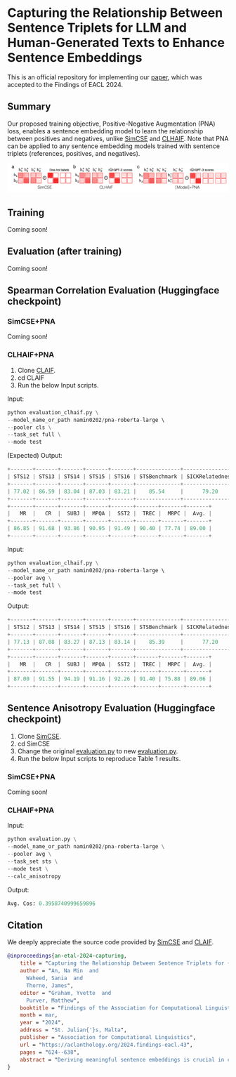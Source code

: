 # Capturing the Relationship Between Sentence Triplets for LLM and Human-Generated Texts to Enhance Sentence Embeddings
This is an official repository for implementing our [paper](https://aclanthology.org/2024.findings-eacl.43/), which was accepted to the Findings of EACL 2024.

## Summary
Our proposed training objective, Positive-Negative Augmentation (PNA) loss, enables a sentence embedding model to learn the relationship between positives and negatives, unlike [SimCSE](https://github.com/princeton-nlp/SimCSE) and [CLHAIF](https://github.com/xiami2019/CLAIF). Note that PNA can be applied to any sentence embedding models trained with sentence triplets (references, positives, and negatives).

![](figure/Figure2.png)


## Training
Coming soon! 

## Evaluation (after training)
Coming soon! 

## Spearman Correlation Evaluation (Huggingface checkpoint)

### SimCSE+PNA
Coming soon!


### CLHAIF+PNA

1. Clone [CLAIF](https://github.com/xiami2019/CLAIF).
2. cd CLAIF
3. Run the below Input scripts.

Input:

```python
python evaluation_clhaif.py \
--model_name_or_path namin0202/pna-roberta-large \ 
--pooler cls \
--task_set full \
--mode test
```

(Expected) Output:

```python
+-------+-------+-------+-------+-------+--------------+-----------------+-------+
| STS12 | STS13 | STS14 | STS15 | STS16 | STSBenchmark | SICKRelatedness |  Avg. |
+-------+-------+-------+-------+-------+--------------+-----------------+-------+
| 77.02 | 86.59 | 83.04 | 87.03 | 83.21 |    85.54     |      79.20      | 83.09 |
+-------+-------+-------+-------+-------+--------------+-----------------+-------+
+-------+-------+-------+-------+-------+-------+-------+-------+
|   MR  |   CR  |  SUBJ |  MPQA |  SST2 |  TREC |  MRPC |  Avg. |
+-------+-------+-------+-------+-------+-------+-------+-------+
| 86.85 | 91.68 | 93.86 | 90.95 | 91.49 | 90.40 | 77.74 | 89.00 |
+-------+-------+-------+-------+-------+-------+-------+-------+
```

Input:

```python
python evaluation_clhaif.py \
--model_name_or_path namin0202/pna-roberta-large \ 
--pooler avg \
--task_set full \
--mode test
```

Output:

```python
+-------+-------+-------+-------+-------+--------------+-----------------+-------+
| STS12 | STS13 | STS14 | STS15 | STS16 | STSBenchmark | SICKRelatedness |  Avg. |
+-------+-------+-------+-------+-------+--------------+-----------------+-------+
| 77.13 | 87.08 | 83.27 | 87.13 | 83.14 |    85.39     |      77.20      | 82.91 |
+-------+-------+-------+-------+-------+--------------+-----------------+-------+
+-------+-------+-------+-------+-------+-------+-------+-------+
|   MR  |   CR  |  SUBJ |  MPQA |  SST2 |  TREC |  MRPC |  Avg. |
+-------+-------+-------+-------+-------+-------+-------+-------+
| 87.00 | 91.55 | 94.19 | 91.16 | 92.26 | 91.40 | 75.88 | 89.06 |
+-------+-------+-------+-------+-------+-------+-------+-------+
```

## Sentence Anisotropy Evaluation (Huggingface checkpoint)

1. Clone [SimCSE](https://github.com/princeton-nlp/SimCSE).
2. cd SimCSE
3. Change the original [evaluation.py](https://github.com/princeton-nlp/SimCSE/blob/main/evaluation.py) to new [evaluation.py](https://github.com/xfactlab/eacl2024-pna/blob/main/SimCSE/evaluation.py).
4. Run the below Input scripts to reproduce Table 1 results.

### SimCSE+PNA

Coming soon!

### CLHAIF+PNA

Input:

```python
python evaluation.py \
--model_name_or_path namin0202/pna-roberta-large \
--pooler avg \
--task_set sts \
--mode test \
--calc_anisotropy
```

Output:
```python
Avg. Cos: 0.3958740999659896
```

## Citation
We deeply appreciate the source code provided by [SimCSE](https://github.com/princeton-nlp/SimCSE) and [CLAIF](https://github.com/xiami2019/CLAIF). 
```bibtex
@inproceedings{an-etal-2024-capturing,
    title = "Capturing the Relationship Between Sentence Triplets for {LLM} and Human-Generated Texts to Enhance Sentence Embeddings",
    author = "An, Na Min  and
      Waheed, Sania  and
      Thorne, James",
    editor = "Graham, Yvette  and
      Purver, Matthew",
    booktitle = "Findings of the Association for Computational Linguistics: EACL 2024",
    month = mar,
    year = "2024",
    address = "St. Julian{'}s, Malta",
    publisher = "Association for Computational Linguistics",
    url = "https://aclanthology.org/2024.findings-eacl.43",
    pages = "624--638",
    abstract = "Deriving meaningful sentence embeddings is crucial in capturing the semantic relationship between texts. Recent advances in building sentence embedding models have centered on replacing traditional human-generated text datasets with those generated by LLMs. However, the properties of these widely used LLM-generated texts remain largely unexplored. Here, we evaluate the quality of the LLM-generated texts from four perspectives (Positive Text Repetition, Length Difference Penalty, Positive Score Compactness, and Negative Text Implausibility) and find that there exists an inherent difference between human and LLM-generated datasets. To further enhance sentence embeddings using both human and LLM-generated datasets, we propose a novel loss function that incorporates Positive-Negative sample Augmentation (PNA) within the contrastive learning objective. Our results demonstrate that PNA effectively mitigates the sentence anisotropy problem in Wikipedia corpus (-7{\%} compared to CLHAIF) and simultaneously improves the Spearman{'}s correlation in standard Semantic Textual Similarity (STS) tasks (+1.47{\%} compared to CLHAIF).",
}
```